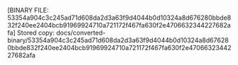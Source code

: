 [BINARY FILE: 53354a904c3c245ad71d608da2d3a63f9d4044b0d10324a8d676280bbde832f240ee2404bcb91969924710a721172f467fa630f2e4706632344227682afa]
Stored copy: docs/converted-binary/53354a904c3c245ad71d608da2d3a63f9d4044b0d10324a8d676280bbde832f240ee2404bcb91969924710a721172f467fa630f2e4706632344227682afa
